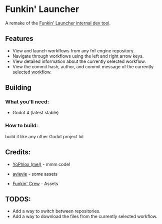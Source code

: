 # Funkin' Launcher

A remake of the [Funkin' Launcher internal dev tool](https://funkin.me/blog/2024-03-12/#the-factory-must-grow).

## Features

- View and launch workflows from any fnf engine repository.
- Navigate through workflows using the left and right arrow keys.
- View detailed information about the currently selected workflow.
- View the commit hash, author, and commit message of the currently selected workflow.

## Building

### What you'll need:

- Godot 4 (latest stable)

### How to build:

build it like any other Godot project lol

## Credits:

- [YoPhlox (me!)](https://github.com/YoPhlox) - mmm code!

- [avievie](https://github.com/avievie) - some assets

- [Funkin' Crew](https://github.com/FunkinCrew) - Assets

## TODOS:

- Add a way to switch between repositories.
- Add a way to download the files from the currently selected workflow.
